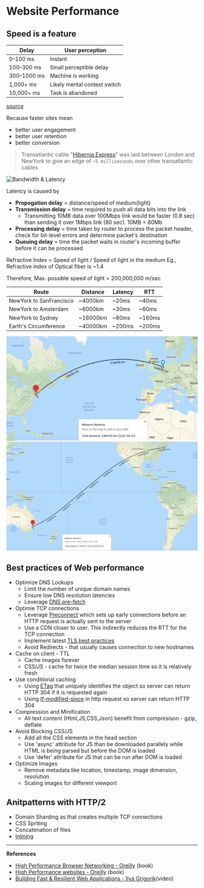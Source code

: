 # Website Performance

## Speed is a feature

|Delay|	User perception|
|----|----|
|0–100 ms	|Instant|
|100–300 ms	|Small perceptible delay|
|300–1000 ms|Machine is working|
|1,000+ ms	|Likely mental context switch|
|10,000+ ms	|Task is abandoned|

[source](https://hpbn.co/primer-on-web-performance/#speed-performance-and-human-perception)

Because faster sites mean

* better user engagement
* better user retention
* better conversion

> Transatlantic cable "[Hibernia Express](https://en.wikipedia.org/wiki/Hibernia_Express)" was laid between London and NewYork to give an edge of `~5 milliseconds` over other transatlantic cables

![Bandwidth & Latency](https://hpbn.co/assets/diagrams/9f12afe5ca29ba5c2ad555fcee5bd568.svg)

Latency is caused by

* **Propogation delay** = distance/speed of medium(light)
* **Transmission delay** = time required to push all data bits into the link
	* Transmitting 10MB data over 100Mbps link would be faster (0.8 sec) than sending it over 1Mbps link (80 sec). 10MB = 80Mb
* **Processing delay** = time taken by router to process the packet header, check for bit-level errors and determine packet's destination
* **Queuing delay** = time the packet waits in router's incoming buffer before it can be processed


Refractive Index = Speed of light / Speed of light in the medium
Eg., Refractive index of Optical fiber is \~1.4

Therefore, Max. possible speed of light = 200,000,000 m/sec

|Route|Distance|Latency|RTT|
|------|-----|-----|-----|
|NewYork to SanFrancisco| ~4000km | ~20ms |~40ms |
|NewYork to Amsterdam| ~6000km | ~30ms |~60ms |
|NewYork to Sydney| ~16000km | ~80ms |~160ms |
|Earth's Circumference| ~40000km | ~200ms |~200ms |

![](../images/NY-AMS.png)
![](../images/NY-SYD.png)

## Best practices of Web performance

* Optimize DNS Lookups
	* Limit the number of unique domain names
	* Ensure low DNS resolution latencies
	* Leverage [DNS pre-fetch](https://developer.mozilla.org/en-US/docs/Web/Performance/dns-prefetch)
* Optimie TCP connections
	* Leverage [Preconnect](https://www.keycdn.com/support/preconnect) which sets up early connections before an HTTP request is actually sent to the server
	* Use a CDN closer to user. This indirectly reduces the RTT for the TCP connection
	* Implement latest [TLS best practices](https://istlsfastyet.com/)
	* Avoid Redirects - that usually causes connection to new hostnames
* Cache on client - TTL
	* Cache images forever
	* CSS/JS - cache for twice the median session time so it is relatively fresh
* Use conditional caching
	* Using [ETag](https://developer.mozilla.org/en-US/docs/Web/HTTP/Headers/ETag) that uniquely identifies the object so server can return HTTP 304 if it is requested again
	* Using [If-modified-since](https://developer.mozilla.org/en-US/docs/Web/HTTP/Headers/If-Modified-Since) in http request so server can return HTTP 304
* Compression and Minification
	* All text content (Html,JS,CSS,Json) benefit from compresison - gzip, deflate
* Avoid Blocking CSS/JS
	* Add all the CSS elements in the head section
	* Use 'async' attribute for JS than be downloaded parallely while HTML is being parsed but before the DOM is loaded
	* Use 'defer' attribute for JS that can be run after DOM is loaded
* Optimize Images
	* Remove metadata like location, timestamp, image dimension, resolution 
	* Scaling images for different viewport


## Anitpatterns with HTTP/2
* Domain Sharding as that creates multiple TCP connections 
* CSS Spriting
* Concatenation of files
* [Inlining](https://hpbn.co/http1x/#resource-inlining) 

--- 

**References**

* [High Performance Browser Networking - Oreilly](http://shop.oreilly.com/product/0636920028048.do) (book)
* [High Performance websites - Oreilly](http://shop.oreilly.com/product/9780596529307.do) (book)
* [Building Fast & Resilient Web Applications - Ilya Grigorik](https://www.youtube.com/watch?v=aqvz5Oqs238)(video)